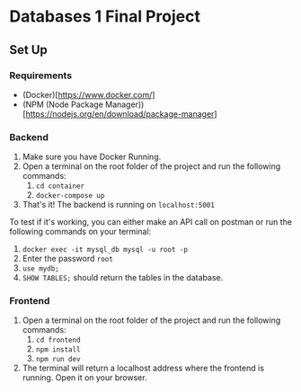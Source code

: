 # Databases 1 Final Project

## Set Up

### Requirements

- (Docker)[https://www.docker.com/]
- (NPM (Node Package Manager))[https://nodejs.org/en/download/package-manager]

### Backend

1. Make sure you have Docker Running.
2. Open a terminal on the root folder of the project and run the following commands:
    1. `cd container`
    2. `docker-compose up`
3. That's it! The backend is running on `localhost:5001`

To test if it's working, you can either make an API call on postman or run the following commands on your terminal:
1. `docker exec -it mysql_db mysql -u root -p`
2. Enter the password `root`
3. `use mydb;`
3. `SHOW TABLES;` should return the tables in the database. 


### Frontend

1. Open a terminal on the root folder of the project and run the following commands:
    1. `cd frontend`
    2. `npm install`
    3. `npm run dev`
2. The terminal will return a localhost address where the frontend is running. Open it on your browser.